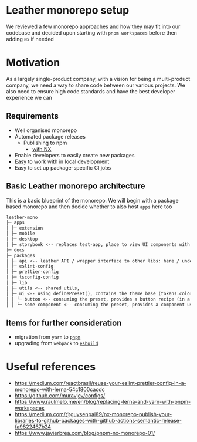 # Leather monorepo setup

We reviewed a few monorepo approaches and how they may fit into our codebase and decided upon starting with `pnpm workspaces` before then adding `Nx` if needed

# Motivation

As a largely single-product company, with a vision for being a multi-product company, we need a way to share code between our various projects. We also need to ensure high code standards and have the best developer experience we can

## Requirements

- Well organised monorepo
- Automated package releases
  - Publishing to npm
    - [with NX](https://nx.dev/concepts/more-concepts/buildable-and-publishable-libraries)
- Enable developers to easily create new packages
- Easy to work with in local development
- Easy to set up package-specific CI jobs

## Basic Leather monorepo architecture

This is a basic blueprint of the monorepo. We will begin with a package based monorepo and then decide whether to also host `apps` here too

```md
leather-mono
├─ apps
│ ├─ extension
│ ├─ mobile
│ ├─ desktop
│ ├─ storybook <-- replaces test-app, place to view UI components with context + tests
├─ docs
├─ packages
│ ├─ api <-- leather API / wrapper interface to other libs: here / under apps,
│ ├─ eslint-config
│ ├─ prettier-config
│ ├─ tsconfig-config
│ ├─ lib
│ ├─ utils <-- shared utils,
│ ├─ ui <-- using definePreset(), contains the theme base (tokens.colors, semantic tokens, etc)
│ │ └─ button <-- consuming the preset, provides a button recipe (in a buttonPreset)
│ │ └─ some-component <-- consuming the preset, provides a component using internal `css` calls, ships a panda.json extract result
```

## Items for further consideration

- migration from `yarn` to [`pnpm`](https://pnpm.io/)
- upgrading from `webpack` to [`esbuild`](https://esbuild.github.io/)

# Useful references

- https://medium.com/reactbrasil/reuse-your-eslint-prettier-config-in-a-monorepo-with-lerna-54c1800cacdc
- https://github.com/muravjev/configs/
- https://www.raulmelo.me/en/blog/replacing-lerna-and-yarn-with-pnpm-workspaces
- https://medium.com/@guysenpai89/nx-monorepo-publish-your-libraries-to-github-packages-with-github-actions-semantic-release-fa9822467b24
- https://www.javierbrea.com/blog/pnpm-nx-monorepo-01/

